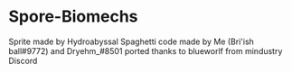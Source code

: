 # Spore-Biomechs
Sprite made by Hydroabyssal
Spaghetti code made by Me (Bri'ish ball#9772) and Dryehm_#8501
ported thanks to blueworlf from mindustry Discord

 


